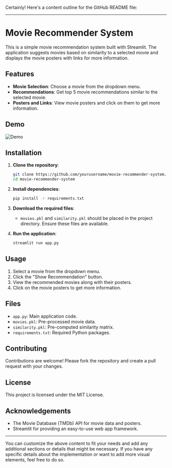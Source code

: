 Certainly! Here's a content outline for the GitHub README file:

---

# Movie Recommender System

This is a simple movie recommendation system built with Streamlit. The application suggests movies based on similarity to a selected movie and displays the movie posters with links for more information.

## Features

- **Movie Selection**: Choose a movie from the dropdown menu.
- **Recommendations**: Get top 5 movie recommendations similar to the selected movie.
- **Posters and Links**: View movie posters and click on them to get more information.

## Demo

![Demo](demo.gif)  <!-- You can add a demo GIF or screenshot here -->

## Installation

1. **Clone the repository**:
    ```sh
    git clone https://github.com/yourusername/movie-recommender-system.git
    cd movie-recommender-system
    ```

2. **Install dependencies**:
    ```sh
    pip install -r requirements.txt
    ```

3. **Download the required files**:
   - `movies.pkl` and `similarity.pkl` should be placed in the project directory. Ensure these files are available.

4. **Run the application**:
    ```sh
    streamlit run app.py
    ```

## Usage

1. Select a movie from the dropdown menu.
2. Click the "Show Recommendation" button.
3. View the recommended movies along with their posters.
4. Click on the movie posters to get more information.

## Files

- `app.py`: Main application code.
- `movies.pkl`: Pre-processed movie data.
- `similarity.pkl`: Pre-computed similarity matrix.
- `requirements.txt`: Required Python packages.

## Contributing

Contributions are welcome! Please fork the repository and create a pull request with your changes.

## License

This project is licensed under the MIT License.

## Acknowledgements

- The Movie Database (TMDb) API for movie data and posters.
- Streamlit for providing an easy-to-use web app framework.

---

You can customize the above content to fit your needs and add any additional sections or details that might be necessary. If you have any specific details about the implementation or want to add more visual elements, feel free to do so.
